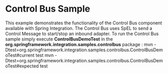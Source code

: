 Control Bus Sample
==================

This example demonstrates the functionality of the Control Bus component available with Spring Integration. The Control Bus uses SpEL to send a Control Message to start/stop an inbound adapter. To run the Control Bus sample simply execute **ControlBusDemoTest** in the **org.springframework.integration.samples.controlbus** package :
   mvn -Dtest=org.springframework.integration.samples.controlbus.ControlBusDemoTest#current  test
   mvn -Dtest=org.springframework.integration.samples.controlbus.ControlBusDemoTest#expected  test
